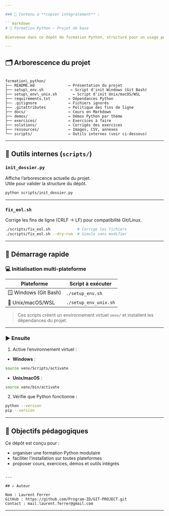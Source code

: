 ```yaml
---

### 📄 Contenu à **copier intégralement** :

```markdown
# 🐍 Formation Python – Projet de base

Bienvenue dans ce dépôt de formation Python, structuré pour un usage pédagogique, modulaire et professionnel.

---
```


## 🗂️ Arborescence du projet

```

formation\_python/
├── README.md               ← Présentation du projet
├── setup\_env.sh            ← Script d'init Windows (Git Bash)
├── setup\_env\_unix.sh       ← Script d'init Unix/macOS/WSL
├── requirements.txt        ← Dépendances Python
├── .gitignore              ← Fichiers ignorés
├── .gitattributes          ← Politique des fins de ligne
├── docs/                   ← Cours en Markdown
├── demos/                  ← Démos Python par thème
├── exercices/              ← Exercices à faire
├── solutions/              ← Corrigés des exercices
├── ressources/             ← Images, CSV, annexes
└── scripts/                ← Outils internes (voir ci-dessous)

````

---

## 🔧 Outils internes (`scripts/`)

### `init_dossier.py`

Affiche l’arborescence actuelle du projet.  
Utile pour valider la structure du dépôt.

```bash
python scripts/init_dossier.py
````

---

### `fix_eol.sh`

Corrige les fins de ligne (CRLF → LF) pour compatibilité Git/Linux.

```bash
./scripts/fix_eol.sh            # Corrige les fichiers
./scripts/fix_eol.sh --dry-run  # Simule sans modifier
```

---

## 🚀 Démarrage rapide

### 💻 Initialisation multi-plateforme

| Plateforme            | Script à exécuter     |
| --------------------- | --------------------- |
| 🪟 Windows (Git Bash) | `./setup_env.sh`      |
| 🐧 Unix/macOS/WSL     | `./setup_env_unix.sh` |

> Ces scripts créent un environnement virtuel `venv/` et installent les dépendances du projet.

---

### ▶️ Ensuite

1. Active l’environnement virtuel :

* **Windows** :

```bash
source venv/Scripts/activate
```

* **Unix/macOS** :

```bash
source venv/bin/activate
```

2. Vérifie que Python fonctionne :

```bash
python --version
pip --version
```

---

## 🎯 Objectifs pédagogiques

Ce dépôt est conçu pour :

* organiser une formation Python modulaire
* faciliter l’installation sur toutes plateformes
* proposer cours, exercices, démos et outils intégrés

````

---

## ✍️ Auteur

Nom : Laurent Ferrer
GitHub : https://github.com/Program-ID/GIT-PROJECT.git
Contact : mail.laurent.ferrer@gmail.com

````

---